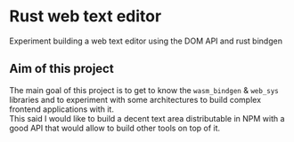 # Rust web text editor

Experiment building a web text editor using the DOM API and rust bindgen

## Aim of this project

The main goal of this project is to get to know the `wasm_bindgen` & `web_sys` libraries and to experiment with some architectures to build complex frontend applications with it.  
This said I would like to build a decent text area distributable in NPM with a good API that would allow to build other tools on top of it.